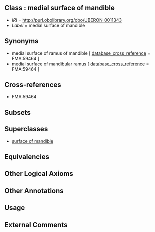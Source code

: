 
## Class : medial surface of mandible

 * *IRI* = http://purl.obolibrary.org/obo/UBERON_0011343
 * *Label* = medial surface of mandible

## Synonyms

 * medial surface of ramus of mandible [ [database_cross_reference](../../ef/oboInOwl#hasDbXref.md) = FMA:59464 ]
 * medial surface of mandibular ramus [ [database_cross_reference](../../ef/oboInOwl#hasDbXref.md) = FMA:59464 ]

## Cross-references

 * FMA:59464

## Subsets


## Superclasses

 * [surface of mandible](../../UBERON/42/UBERON_0011342.md)

## Equivalencies


## Other Logical Axioms


## Other Annotations


## Usage


## External Comments

